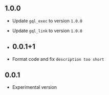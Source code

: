 ## 1.0.0
- Update `gql_exec` to version `1.0.0`
- Update `gql_link` to version `1.0.0`

- ## 0.0.1+1
- Format code and fix `description too short`

## 0.0.1
- Experimental version

